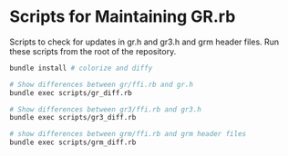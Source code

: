 # Scripts for Maintaining GR.rb

Scripts to check for updates in gr.h and gr3.h and grm header files.
Run these scripts from the root of the repository. 

```sh
bundle install # colorize and diffy

# Show differences between gr/ffi.rb and gr.h
bundle exec scripts/gr_diff.rb

# Show differences between gr3/ffi.rb and gr3.h
bundle exec scripts/gr3_diff.rb

# show differences between grm/ffi.rb and grm header files
bundle exec scripts/grm_diff.rb
```
